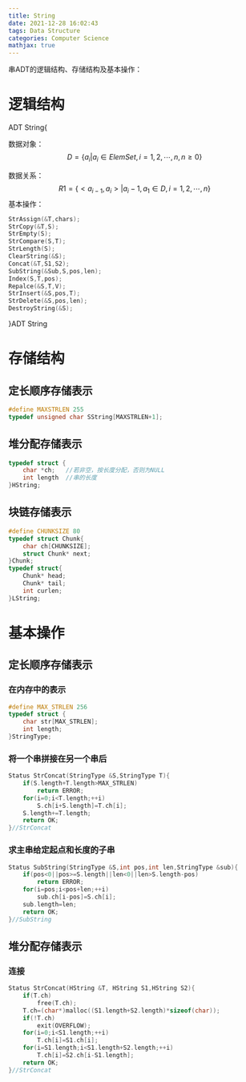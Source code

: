 ```yaml
---
title: String
date: 2021-12-28 16:02:43
tags: Data Structure
categories: Computer Science
mathjax: true
---
```


串ADT的逻辑结构、存储结构及基本操作：

<!--more-->

# 逻辑结构

ADT String{

数据对象：
$$
D=\{a_i|a_i\in ElemSet,i=1,2,\cdots,n,n\geqslant 0\}
$$


数据关系：
$$
R1=\{<a_{i-1},a_i>|a_i-1,a_1\in D,i=1,2,\cdots,n\}
$$
基本操作：

```c
StrAssign(&T,chars);
StrCopy(&T,S);
StrEmpty(S);
StrCompare(S,T);
StrLength(S);
ClearString(&S);
Concat(&T,S1,S2);
SubString(&Sub,S,pos,len);
Index(S,T,pos);
Repalce(&S,T,V);
StrInsert(&S,pos,T);
StrDelete(&S,pos,len);
DestroyString(&S);
```

}ADT String

# 存储结构

## 定长顺序存储表示

```c
#define MAXSTRLEN 255
typedef unsigned char SString[MAXSTRLEN+1];
```

## 堆分配存储表示

```c
typedef struct {
    char *ch;	//若非空，按长度分配，否则为NULL
    int length	//串的长度
}HString;
```

## 块链存储表示

```c
#define CHUNKSIZE 80
typedef struct Chunk{
    char ch[CHUNKSIZE];
    struct Chunk* next;
}Chunk;
typedef struct{
    Chunk* head;
    Chunk* tail;
    int curlen;
}LString;
```

# 基本操作

## 定长顺序存储表示

### 在内存中的表示

```c
#define MAX_STRLEN 256
typedef struct {
    char str[MAX_STRLEN];
    int length;
}StringType;
```

### 将一个串拼接在另一个串后

```c
Status StrConcat(StringType &S,StringType T){
    if(S.length+T.length>MAX_STRLEN)
        return ERROR;
    for(i=0;i<T.length;++i)
        S.ch[i+S.length]=T.ch[i];
    S.length+=T.length;
    return OK;
}//StrConcat
```

### 求主串给定起点和长度的子串

```c
Status SubString(StringType &S,int pos,int len,StringType &sub){
    if(pos<0||pos>=S.length||len<0||len>S.length-pos)
        return ERROR;
    for(i=pos;i<pos+len;++i)
        sub.ch[i-pos]=S.ch[i];
    sub.length=len;
    return OK;
}//SubString
```

## 堆分配存储表示

### 连接

```c
Status StrConcat(HString &T, HString S1,HString S2){
    if(T.ch)
        free(T.ch);
    T.ch=(char*)malloc((S1.length+S2.length)*sizeof(char));
    if(!T.ch)
        exit(OVERFLOW);
    for(i=0;i<S1.length;++i)
        T.ch[i]=S1.ch[i];
    for(i=S1.length;i<S1.length+S2.length;++i)
        T.ch[i]=S2.ch[i-S1.length];
    return OK;
}//StrConcat
```

